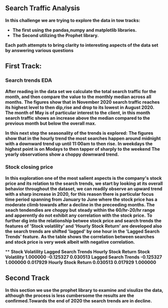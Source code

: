 ## Search Traffic Analysis

**In this challenge we are trying to explore the data in tow tracks:**
- **The first using the pandas,numpy and matplotlib libraries.**
- **The Second utilizing the Prophet library.**

**Each path attempts to bring clarity to interesting aspects of the data set by answering various questions**

## First Track:

### Search trends EDA
**After reading in the data set we calculate the total search traffic for the month, and then compare the value to the monthly median across all months.** 
**The figures show that in November 2020 search traffic reaches its highest level to then dip,rise and drop to its lowest in August 2020.**
**The month of May is of particular interest to the client, in this month search traffic shows an increase above the median compared to the previous month**
**but below the overall max.**

**In this next step the seasonality of the trends is explored:**
**The figures show that in the hourly trend the most searches happen around midnight with a downward trend up until 11:00am to then rise.**
**In weekdays the highest point is on Modays to then tapper of sharply to the weekend**
**The yearly observations show a choppy downward trend.**

### Stock closing price
**In this exploration one of the most salient aspects is the company's stock price and its relation to the search trends, we start by looking at its overall**
**behavior throughout the dataset, we can readily observe an upward trend with a sharp increase in 2020, for this reason there is particular focus time period**
**spanning from January to June where the stock price has a moderate climb towards after a decline in the preceeding months. The seach tendendies are choppy but**
**steady within the 60/hr-20/hr range and apperently do not exhibit any correlation with the stock price.**
**To further dig into the relationship betwee stock price and search trends the features of 'Stock volatility' and 'Hourly Stock Return' are developed also the**
**search trends are shifted 'lagged' by one hour in the 'Lagged Search Trends' feature.** 
**As the table shows the correlation between searches and stock price is very week albeit with negative correlation.**

**                     **Stock Volatility	    Lagged Search Trends	Hourly Stock Return**
**Stock Volatility	       1.000000	                -0.125327	          0.030513**
**Lagged Search Trends	  -0.125327	                 1.000000	          0.017929**
**Hourly Stock Return	   0.030513	                 0.017929	          1.000000**



## Second Track
**In this section we use the prophet library to examine and visulize the data, although the process is less cumbersome the results are the confirmed.Towards the end of 2020 the search trends are in decline.**














